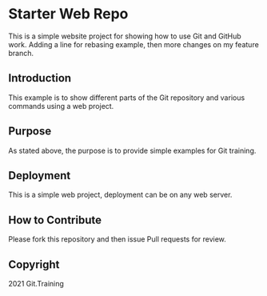 # Starter Web Repo

This is a simple website project for showing how to use Git and GitHub work.
Adding a line for rebasing example, then more changes on my feature branch.

## Introduction

This example is to show different parts of the Git repository and various commands using a web project.
## Purpose

As stated above, the purpose is to provide simple examples for Git training.

## Deployment

This is a simple web project, deployment can be on any web server.

## How to Contribute
Please fork this repository and then issue Pull requests for review.

## Copyright
2021 Git.Training